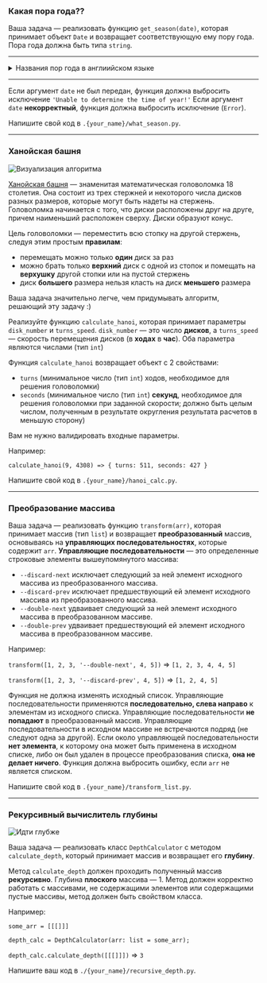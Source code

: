 ### **Какая пора года??**

Ваша задача — реализовать функцию `get_season(date)`, которая принимает объект `Date` и возвращает соответствующую ему пору года. Пора года должна быть типа `string`.

---
<details>

<summary>Названия пор года в англиийском языке</summary>
В английском поры года имеют следующие наименования: весна — spring, лето — summer, осень — autumn (fall), зима — winter.

</details>

---

Если аргумент `date` не был передан, функция должна выбросить исключение `'Unable to determine the time of year!'` Если аргумент `date` **некорректный**, функция должна выбросить исключение (`Error`).

Напишите свой код в `.{your_name}/what_season.py`.

---

### **Ханойская башня**

![Визуализация алгоритма](https://ioecapsule.com/wp-content/uploads/2019/08/tower_of_hanoi_3_disks.gif)

[Ханойская башня](https://www.britannica.com/topic/Tower-of-Hanoi) — знаменитая математическая головоломка 18 столетия.
Она состоит из трех стержней и некоторого числа дисков разных размеров, которые могут быть надеты на стержень. Головоломка начинается с того, что диски расположены друг на друге, причем наименьший расположен сверху. Диски образуют конус.

Цель головоломки — переместить всю стопку на другой стержень, следуя этим простым **правилам**:
* перемещать можно только **один** диск за раз
* можно брать только **верхний** диск с одной из стопок и помещать на **верхушку** другой стопки или на пустой стержень
* диск **большего** размера нельзя класть на диск **меньшего** размера

Ваша задача значительно легче, чем придумывать алгоритм, решающий эту задачу :)

Реализуйте функцию `calculate_hanoi`, которая принимает параметры `disk_number` и `turns_speed`. `disk_number` — это число **дисков**, а `turns_speed` — скорость перемещения дисков (в **ходах** в **час**). Оба параметра являются числами (тип `int`)

Функция `calculate_hanoi` возвращает объект с 2 свойствами:
* `turns` (минимальное число (тип `int`) ходов, необходимое для решения головоломки)
* `seconds` (минимальное число (тип `int`) **секунд**, необходимое для решения головоломки при заданной скорости; должно быть целым числом, полученным в результате округления результата расчетов в меньшую сторону)

Вам не нужно валидировать входные параметры.

Например:

`calculate_hanoi(9, 4308) => { turns: 511, seconds: 427 }`

Напишите свой код в `.{your_name}/hanoi_calc.py`.

---

### **Преобразование массива**

Ваша задача — реализовать функцию `transform(arr)`, которая принимает массив (тип `list`) и возвращает **преобразованный** массив, основываясь на **управляющих последовательностях**, которые содержит `arr`. **Управляющие последовательности** — это определенные строковые элементы вышеупомянутого массива:
* `--discard-next` исключает следующий за ней элемент исходного массива из преобразованного массива.
* `--discard-prev` исключает предшествующий ей элемент исходного массива из преобразованного массива.
* `--double-next` удваивает следующий за ней элемент исходного массива в преобразованном массиве.
* `--double-prev` удваивает предшествующий ей элемент исходного массива в преобразованном массиве.

Например:

`transform([1, 2, 3, '--double-next', 4, 5])` => `[1, 2, 3, 4, 4, 5]`

`transform([1, 2, 3, '--discard-prev', 4, 5])` => `[1, 2, 4, 5]`

Функция не должна изменять исходный список. Управляющие последовательности применяются **последовательно, слева направо** к элементам из исходного списка. Управляющие последовательности **не попадают** в преобразованный массив. Управляющие последовательности в исходном массиве не встречаются подряд (не следуют одна за другой). Если около управляющей последовательности **нет элемента**, к которому она может быть применена в исходном списке, либо он был удален в процессе преобразования списка, **она не делает ничего**. Функция должна выбросить ошибку, если `arr` не является списком.

Напишите свой код в `.{your_name}/transform_list.py`.

---
### **Рекурсивный вычислитель глубины**
![Идти глубже](https://i.imgur.com/k7lADiM.jpg)

Ваша задача — реализовать класс `DepthCalculator` с методом `calculate_depth`, который принимает массив и возвращает его **глубину**.

Метод `calculate_depth` должен проходить полученный массив **рекурсивно**. Глубина **плоского** массива — 1. Метод должен корректно работать с массивами, не содержащими элементов или содержащими пустые массивы, метод должен быть свойством класса.

Например:
 
 `some_arr = [[[]]]`
 
`depth_calc = DepthCalculator(arr: list = some_arr);`

`depth_calc.calculate_depth([[[]]])` => `3`


Напишите ваш код в `./{your_name}/recursive_depth.py`.